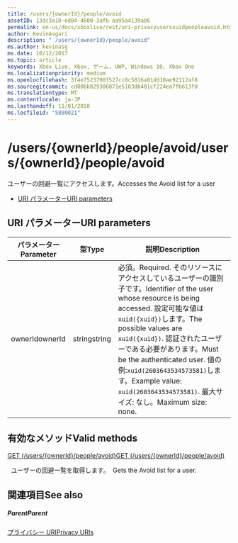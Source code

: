 ```yaml
---
title: /users/{ownerId}/people/avoid
assetID: 13dc3a10-ed04-4600-3afb-aa95a4139a06
permalink: en-us/docs/xboxlive/rest/uri-privacyusersxuidpeopleavoid.html
author: KevinAsgari
description: " /users/{ownerId}/people/avoid"
ms.author: kevinasg
ms.date: 10/12/2017
ms.topic: article
keywords: Xbox Live, Xbox, ゲーム, UWP, Windows 10, Xbox One
ms.localizationpriority: medium
ms.openlocfilehash: 3f4e7523790f527cc8c5816a01dd10ae92112af8
ms.sourcegitcommit: cd00bb829306871e5103db481cf224ea7fb613f0
ms.translationtype: MT
ms.contentlocale: ja-JP
ms.lasthandoff: 11/01/2018
ms.locfileid: "5880021"
---
```

# <a name="usersowneridpeopleavoid"></a><span data-ttu-id="7ad8e-104">/users/{ownerId}/people/avoid</span><span class="sxs-lookup"><span data-stu-id="7ad8e-104">/users/{ownerId}/people/avoid</span></span>
<span data-ttu-id="7ad8e-105">ユーザーの回避一覧にアクセスします。</span><span class="sxs-lookup"><span data-stu-id="7ad8e-105">Accesses the Avoid list for a user</span></span>

  * [<span data-ttu-id="7ad8e-106">URI パラメーター</span><span class="sxs-lookup"><span data-stu-id="7ad8e-106">URI parameters</span></span>](#ID4EQ)

<a id="ID4EQ"></a>


## <a name="uri-parameters"></a><span data-ttu-id="7ad8e-107">URI パラメーター</span><span class="sxs-lookup"><span data-stu-id="7ad8e-107">URI parameters</span></span>

| <span data-ttu-id="7ad8e-108">パラメーター</span><span class="sxs-lookup"><span data-stu-id="7ad8e-108">Parameter</span></span>| <span data-ttu-id="7ad8e-109">型</span><span class="sxs-lookup"><span data-stu-id="7ad8e-109">Type</span></span>| <span data-ttu-id="7ad8e-110">説明</span><span class="sxs-lookup"><span data-stu-id="7ad8e-110">Description</span></span>|
| --- | --- | --- |
| <span data-ttu-id="7ad8e-111">ownerId</span><span class="sxs-lookup"><span data-stu-id="7ad8e-111">ownerId</span></span>| <span data-ttu-id="7ad8e-112">string</span><span class="sxs-lookup"><span data-stu-id="7ad8e-112">string</span></span>| <span data-ttu-id="7ad8e-113">必須。</span><span class="sxs-lookup"><span data-stu-id="7ad8e-113">Required.</span></span> <span data-ttu-id="7ad8e-114">そのリソースにアクセスしているユーザーの識別子です。</span><span class="sxs-lookup"><span data-stu-id="7ad8e-114">Identifier of the user whose resource is being accessed.</span></span> <span data-ttu-id="7ad8e-115">設定可能な値は<code>xuid({xuid})</code>します。</span><span class="sxs-lookup"><span data-stu-id="7ad8e-115">The possible values are <code>xuid({xuid})</code>.</span></span> <span data-ttu-id="7ad8e-116">認証されたユーザーである必要があります。</span><span class="sxs-lookup"><span data-stu-id="7ad8e-116">Must be the authenticated user.</span></span> <span data-ttu-id="7ad8e-117">値の例:<code>xuid(2603643534573581)</code>します。</span><span class="sxs-lookup"><span data-stu-id="7ad8e-117">Example value: <code>xuid(2603643534573581)</code>.</span></span> <span data-ttu-id="7ad8e-118">最大サイズ: なし。</span><span class="sxs-lookup"><span data-stu-id="7ad8e-118">Maximum size: none.</span></span> |

<a id="ID4ERB"></a>


## <a name="valid-methods"></a><span data-ttu-id="7ad8e-119">有効なメソッド</span><span class="sxs-lookup"><span data-stu-id="7ad8e-119">Valid methods</span></span>

[<span data-ttu-id="7ad8e-120">GET (/users/{ownerId}/people/avoid)</span><span class="sxs-lookup"><span data-stu-id="7ad8e-120">GET (/users/{ownerId}/people/avoid)</span></span>](uri-privacyusersxuidpeopleavoidget.md)

<span data-ttu-id="7ad8e-121">&nbsp;&nbsp;ユーザーの回避一覧を取得します。</span><span class="sxs-lookup"><span data-stu-id="7ad8e-121">&nbsp;&nbsp;Gets the Avoid list for a user.</span></span>

<a id="ID4E2B"></a>


## <a name="see-also"></a><span data-ttu-id="7ad8e-122">関連項目</span><span class="sxs-lookup"><span data-stu-id="7ad8e-122">See also</span></span>

<a id="ID4E4B"></a>


##### <a name="parent"></a><span data-ttu-id="7ad8e-123">Parent</span><span class="sxs-lookup"><span data-stu-id="7ad8e-123">Parent</span></span>

[<span data-ttu-id="7ad8e-124">プライバシー URI</span><span class="sxs-lookup"><span data-stu-id="7ad8e-124">Privacy URIs</span></span>](atoc-reference-privacyv2.md)
